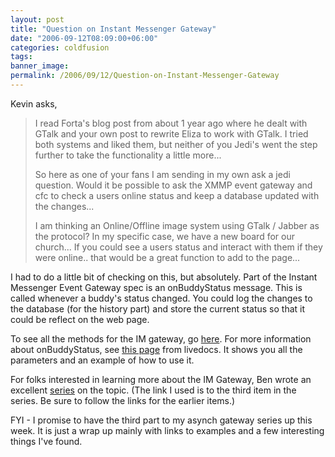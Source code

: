 ```yaml
---
layout: post
title: "Question on Instant Messenger Gateway"
date: "2006-09-12T08:09:00+06:00"
categories: coldfusion 
tags: 
banner_image: 
permalink: /2006/09/12/Question-on-Instant-Messenger-Gateway
---
```


Kevin asks, 

<blockquote>
I read Forta's blog post from about 1 year ago where he dealt with GTalk and your own post to rewrite Eliza to work with GTalk.  I tried both systems and liked them, but neither of you Jedi's went the step further to take the functionality a little more...

So here as one of your fans I am sending in my own ask a jedi question.  Would it be possible to ask the XMMP event gateway and cfc to check a users online status and keep a database updated with the changes... 

I am thinking an Online/Offline image system using GTalk / Jabber as the protocol? In my specific case, we have a new board for our church... If you could see a users status and interact with them if they were online.. that would be a great function to add to the page...
</blockquote>
<!--more-->
I had to do a little bit of checking on this, but absolutely. Part of the Instant Messenger Event Gateway spec is an onBuddyStatus message. This is called whenever a buddy's status changed. You could log the changes to the database (for the history part) and store the current status so that it could be reflect on the web page. 

To see all the methods for the IM gateway, go <a href="http://livedocs.macromedia.com/coldfusion/7/htmldocs/00000745.htm">here</a>. For more information about onBuddyStatus, see <a href="http://livedocs.macromedia.com/coldfusion/7/htmldocs/00000749.htm">this page</a> from livedocs. It shows you all the parameters and an example of how to use it.

For folks interested in learning more about the IM Gateway, Ben wrote an excellent <a href="http://www.forta.com/blog/index.cfm?mode=entry&entry=A61BCF71-3048-80A9-EF0BE0C72724D84E">series</a> on the topic. (The link I used is to the third item in the series. Be sure to follow the links for the earlier items.)

FYI - I promise to have the third part to my asynch gateway series up this week. It is just a wrap up mainly with links to examples and a few interesting things I've found.